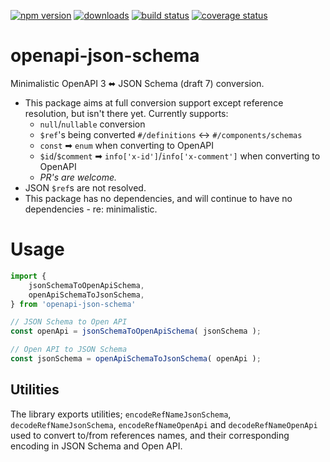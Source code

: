 [![npm version][npm-image]][npm-url]
[![downloads][downloads-image]][npm-url]
[![build status][build-image]][build-url]
[![coverage status][coverage-image]][coverage-url]


# openapi-json-schema

Minimalistic OpenAPI 3 ⬌ JSON Schema (draft 7) conversion.

 * This package aims at full conversion support except reference resolution, but isn't there yet. Currently supports:
   * `null`/`nullable` conversion
   * `$ref`'s being converted `#/definitions` <-> `#/components/schemas`
   * `const` ➡ `enum` when converting to OpenAPI
   * `$id`/`$comment` ➡ `info['x-id']`/`info['x-comment']` when converting to OpenAPI
   * *PR's are welcome.*
 * JSON `$ref`s are not resolved.
 * This package has no dependencies, and will continue to have no dependencies - re: minimalistic.


# Usage

```ts
import {
    jsonSchemaToOpenApiSchema,
    openApiSchemaToJsonSchema,
} from 'openapi-json-schema'

// JSON Schema to Open API
const openApi = jsonSchemaToOpenApiSchema( jsonSchema );

// Open API to JSON Schema
const jsonSchema = openApiSchemaToJsonSchema( openApi );
```


## Utilities

The library exports utilities; `encodeRefNameJsonSchema`, `decodeRefNameJsonSchema`, `encodeRefNameOpenApi` and `decodeRefNameOpenApi` used to convert to/from references names, and their corresponding encoding in JSON Schema and Open API.


[npm-image]: https://img.shields.io/npm/v/openapi-json-schema.svg
[npm-url]: https://npmjs.org/package/openapi-json-schema
[downloads-image]: https://img.shields.io/npm/dm/openapi-json-schema.svg
[build-image]: https://img.shields.io/github/actions/workflow/status/grantila/openapi-json-schema/master.yml?branch=master
[build-url]: https://github.com/grantila/openapi-json-schema/actions?query=workflow%3AMaster
[coverage-image]: https://coveralls.io/repos/github/grantila/openapi-json-schema/badge.svg?branch=master
[coverage-url]: https://coveralls.io/github/grantila/openapi-json-schema?branch=master
